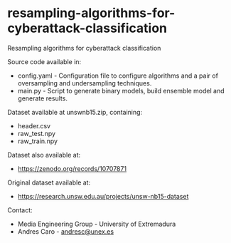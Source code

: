 # resampling-algorithms-for-cyberattack-classification
Resampling algorithms for cyberattack classification


Source code available in:

- config.yaml - Configuration file to configure algorithms and a pair of oversampling and undersampling techniques.
- main.py - Script to generate binary models, build ensemble model and generate results.

Dataset available at unswnb15.zip, containing:
- header.csv
- raw_test.npy
- raw_train.npy
  
Dataset also available at:
- https://zenodo.org/records/10707871

Original dataset available at:
- https://research.unsw.edu.au/projects/unsw-nb15-dataset

Contact:
- Media Engineering Group - University of Extremadura
- Andres Caro - andresc@unex.es

